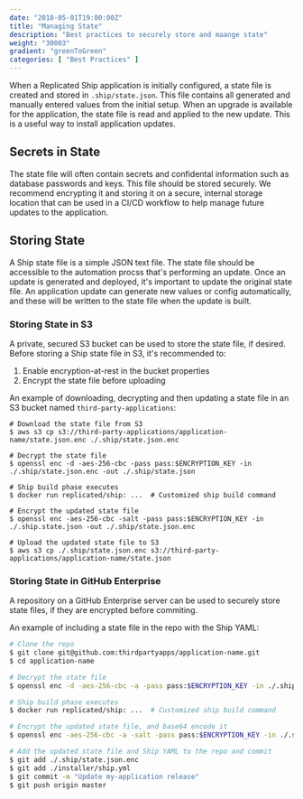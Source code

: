```yaml
---
date: "2018-05-01T19:00:00Z"
title: "Managing State"
description: "Best practices to securely store and maange state"
weight: "30003"
gradient: "greenToGreen"
categories: [ "Best Practices" ]
---
```

When a Replicated Ship application is initially configured, a state file is created and stored in `.ship/state.json`. This file contains all generated and manually entered values from the initial setup. When an upgrade is available for the application, the state file is read and applied to the new update. This is a useful way to install application updates.

## Secrets in State

The state file will often contain secrets and confidental information such as database passwords and keys. This file should be stored securely. We recommend encrypting it and storing it on a secure, internal storage location that can be used in a CI/CD workflow to help manage future updates to the application.

## Storing State

A Ship state file is a simple JSON text file. The state file should be accessible to the automation procss that's performing an update. Once an update is generated and deployed, it's important to update the original state file. An application update can generate new values or config automatically, and these will be written to the state file when the update is built.

### Storing State in S3

A private, secured S3 bucket can be used to store the state file, if desired. Before storing a Ship state file in S3, it's recommended to:

1. Enable encryption-at-rest in the bucket properties
1. Encrypt the state file before uploading

An example of downloading, decrypting and then updating a state file in an S3 bucket named `third-party-applications`:

```shell
# Download the state file from S3
$ aws s3 cp s3://third-party-applications/application-name/state.json.enc ./.ship/state.json.enc

# Decrypt the state file
$ openssl enc -d -aes-256-cbc -pass pass:$ENCRYPTION_KEY -in ./.ship/state.json.enc -out ./.ship/state.json

# Ship build phase executes
$ docker run replicated/ship: ...  # Customized ship build command

# Encrypt the updated state file
$ openssl enc -aes-256-cbc -salt -pass pass:$ENCRYPTION_KEY -in ./.ship.state.json -out ./.ship/state.json.enc

# Upload the updated state file to S3
$ aws s3 cp ./.ship/state.json.enc s3://third-party-applications/application-name/state.json
```

### Storing State in GitHub Enterprise

A repository on a GitHub Enterprise server can be used to securely store state files, if they are encrypted before commiting.

An example of including a state file in the repo with the Ship YAML:

```bash
# Clone the repo
$ git clone git@github.com:thirdpartyapps/application-name.git
$ cd application-name

# Decrypt the state file
$ openssl enc -d -aes-256-cbc -a -pass pass:$ENCRYPTION_KEY -in ./.ship/state.json.enc -out ./.ship/state.json

# Ship build phase executes
$ docker run replicated/ship: ...  # Customized ship build command

# Encrypt the updated state file, and base64 encode it
$ openssl enc -aes-256-cbc -a -salt -pass pass:$ENCRYPTION_KEY -in ./.ship/state.json -out ./.ship/state.json.enc

# Add the updated state file and Ship YAML to the repo and commit
$ git add ./.ship/state.json.enc
$ git add ./installer/ship.yml
$ git commit -m "Update my-application release"
$ git push origin master
```
